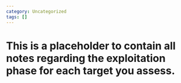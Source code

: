 ```yaml
---
category: Uncategorized
tags: []
---
```

# This is a placeholder to contain all notes regarding the exploitation phase for each target you assess.